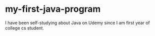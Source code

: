 # my-first-java-program
I have been self-studying about Java on Udemy since I am first year of college cs student.
